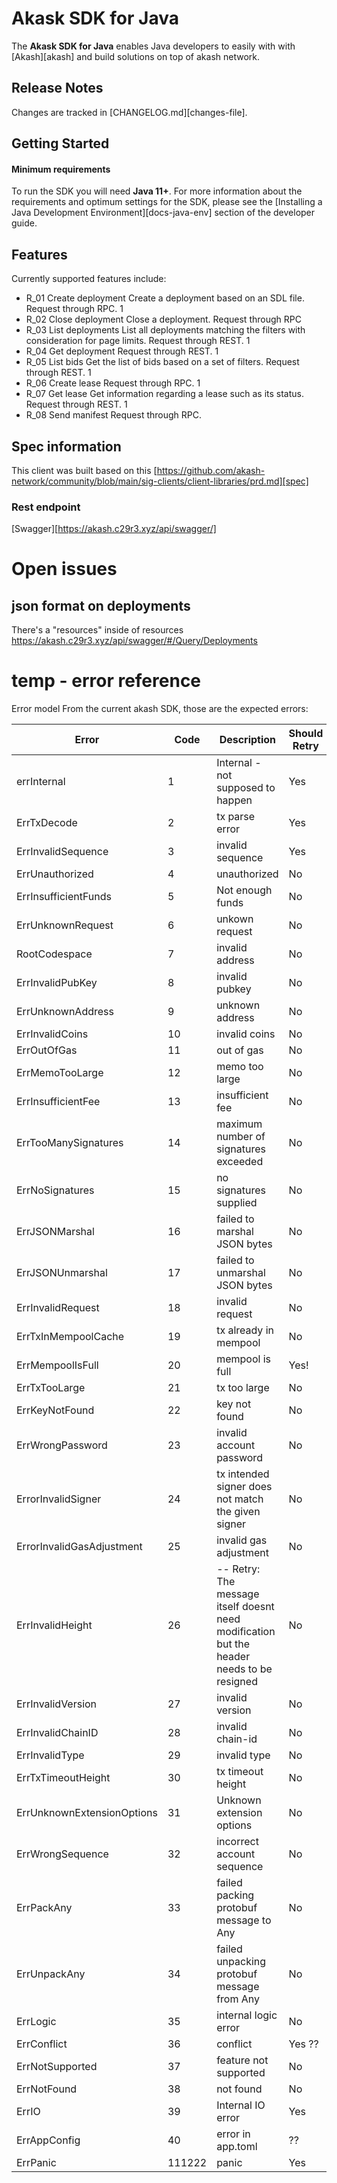 # Akask SDK for Java

The **Akask SDK for Java** enables Java developers to easily with with [Akash][akash] and build solutions
on top of akash network.

## Release Notes ##

Changes are tracked in [CHANGELOG.md][changes-file].

## Getting Started

#### Minimum requirements ####

To run the SDK you will need **Java 11+**. For more information about the requirements and optimum
settings for the SDK, please see the [Installing a Java Development Environment][docs-java-env]
section of the developer guide.

## Features

Currently supported features include:

* R_01 Create deployment Create a deployment based on an SDL file. Request through RPC. 1
* R_02 Close deployment Close a deployment. Request through RPC
* R_03 List deployments List all deployments matching the filters with consideration for page limits. Request through
  REST. 1
* R_04 Get deployment Request through REST. 1
* R_05 List bids Get the list of bids based on a set of filters. Request through REST. 1
* R_06 Create lease Request through RPC. 1
* R_07 Get lease Get information regarding a lease such as its status. Request through REST. 1
* R_08 Send manifest Request through RPC.

## Spec information

This client was built based on
this [https://github.com/akash-network/community/blob/main/sig-clients/client-libraries/prd.md][spec]

### Rest endpoint
[Swagger][https://akash.c29r3.xyz/api/swagger/] 

# Open issues

## json format on deployments
There's a "resources" inside of resources
https://akash.c29r3.xyz/api/swagger/#/Query/Deployments

# temp - error reference 
Error model
From the current akash SDK, those are the expected errors:

| Error                      | Code   | Description                                                                               | Should Retry | Mapped to                |
|----------------------------|--------|-------------------------------------------------------------------------------------------|--------------|--------------------------|
| errInternal                | 1      | Internal - not supposed to happen                                                         | Yes          | AkashNetworkError        |
| ErrTxDecode                | 2      | tx parse error                                                                            | Yes          | AkashNetworkError        |
| ErrInvalidSequence         | 3      | invalid sequence                                                                          | Yes          | ?? what is a sequence ?? |
| ErrUnauthorized            | 4      | unauthorized                                                                              | No           | AuthError                |
| ErrInsufficientFunds       | 5      | Not enough funds                                                                          | No           | StateError               |
| ErrUnknownRequest          | 6      | unkown request                                                                            | No           | BadRequest               |
| RootCodespace              | 7      | invalid address                                                                           | No           | BadRequest               |
| ErrInvalidPubKey           | 8      | invalid pubkey                                                                            | No           | BadRequest               |
| ErrUnknownAddress          | 9      | unknown address                                                                           | No           | BadRequest               |
| ErrInvalidCoins            | 10     | invalid coins                                                                             | No           | BadRequest               |
| ErrOutOfGas                | 11     | out of gas                                                                                | No           | StateError               |
| ErrMemoTooLarge            | 12     | memo too large                                                                            | No           | BadRequest               |
| ErrInsufficientFee         | 13     | insufficient fee                                                                          | No           | StateError               |
| ErrTooManySignatures       | 14     | maximum number of signatures exceeded                                                     | No           | ??                       |
| ErrNoSignatures            | 15     | no signatures supplied                                                                    | No           | BadRequest               |
| ErrJSONMarshal             | 16     | failed to marshal JSON bytes                                                              | No           | BadRequest               |
| ErrJSONUnmarshal           | 17     | failed to unmarshal JSON bytes                                                            | No           | BadRequest               |
| ErrInvalidRequest          | 18     | invalid request                                                                           | No           | BadRequest               |
| ErrTxInMempoolCache        | 19     | tx already in mempool                                                                     | No           | BadRequest               |
| ErrMempoolIsFull           | 20     | mempool is full                                                                           | Yes!         | AkashNetworkError        |
| ErrTxTooLarge              | 21     | tx too large                                                                              | No           | BadRequest               |
| ErrKeyNotFound             | 22     | key not found                                                                             | No           | BadRequest               |
| ErrWrongPassword           | 23     | invalid account password                                                                  | No           | AuthError                |
| ErrorInvalidSigner         | 24     | tx intended signer does not match the given signer                                        | No           | BadRequest               |
| ErrorInvalidGasAdjustment  | 25     | invalid gas adjustment                                                                    | No           | StateError               |
| ErrInvalidHeight           | 26     | -- Retry: The message itself doesnt need modification but the header needs to be resigned | No           | BadRequest ??            |
| ErrInvalidVersion          | 27     | invalid version                                                                           | No           | BadRequest               |
| ErrInvalidChainID          | 28     | invalid chain-id                                                                          | No           | BadRequest               |
| ErrInvalidType             | 29     | invalid type                                                                              | No           | BadRequest               |
| ErrTxTimeoutHeight         | 30     | tx timeout height                                                                         | No           | BadRequest               |
| ErrUnknownExtensionOptions | 31     | Unknown extension options                                                                 | No           | BadRequest               |
| ErrWrongSequence           | 32     | incorrect account sequence                                                                | No           | BadRequest               |
| ErrPackAny                 | 33     | failed packing protobuf message to Any                                                    | No           | BadRequest               |
| ErrUnpackAny               | 34     | failed unpacking protobuf message from Any                                                | No           | BadRequest               |
| ErrLogic                   | 35     | internal logic error                                                                      | No           | AkashNetworkError        |
| ErrConflict                | 36     | conflict                                                                                  | Yes ??       | BadRequest               |
| ErrNotSupported            | 37     | feature not supported                                                                     | No           | BadRequest               |
| ErrNotFound                | 38     | not found                                                                                 | No           | BadRequest               |
| ErrIO                      | 39     | Internal IO error                                                                         | Yes          | AkashNetworkError        |
| ErrAppConfig               | 40     | error in app.toml                                                                         | ??           | ??                       |
| ErrPanic                   | 111222 | panic                                                                                     | Yes          | AkashNetworkError        |
